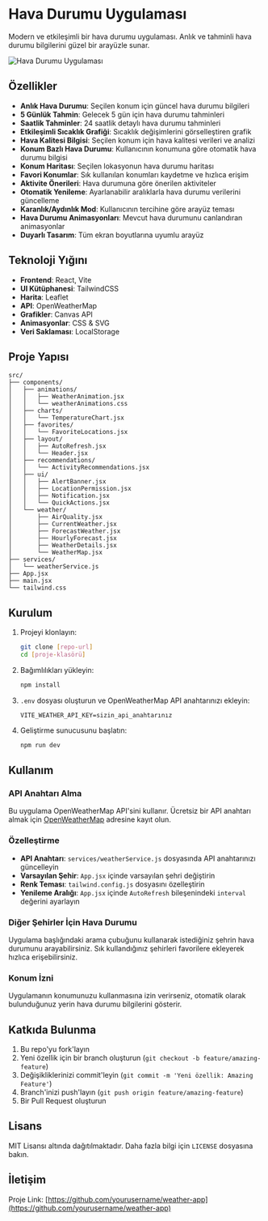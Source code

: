 # Hava Durumu Uygulaması

Modern ve etkileşimli bir hava durumu uygulaması. Anlık ve tahminli hava durumu bilgilerini güzel bir arayüzle sunar.

![Hava Durumu Uygulaması](https://via.placeholder.com/800x400?text=Hava+Durumu+Uygulamas%C4%B1)

## Özellikler

- **Anlık Hava Durumu**: Seçilen konum için güncel hava durumu bilgileri
- **5 Günlük Tahmin**: Gelecek 5 gün için hava durumu tahminleri
- **Saatlik Tahminler**: 24 saatlik detaylı hava durumu tahminleri
- **Etkileşimli Sıcaklık Grafiği**: Sıcaklık değişimlerini görselleştiren grafik
- **Hava Kalitesi Bilgisi**: Seçilen konum için hava kalitesi verileri ve analizi
- **Konum Bazlı Hava Durumu**: Kullanıcının konumuna göre otomatik hava durumu bilgisi
- **Konum Haritası**: Seçilen lokasyonun hava durumu haritası
- **Favori Konumlar**: Sık kullanılan konumları kaydetme ve hızlıca erişim
- **Aktivite Önerileri**: Hava durumuna göre önerilen aktiviteler
- **Otomatik Yenileme**: Ayarlanabilir aralıklarla hava durumu verilerini güncelleme
- **Karanlık/Aydınlık Mod**: Kullanıcının tercihine göre arayüz teması
- **Hava Durumu Animasyonları**: Mevcut hava durumunu canlandıran animasyonlar
- **Duyarlı Tasarım**: Tüm ekran boyutlarına uyumlu arayüz

## Teknoloji Yığını

- **Frontend**: React, Vite
- **UI Kütüphanesi**: TailwindCSS
- **Harita**: Leaflet
- **API**: OpenWeatherMap
- **Grafikler**: Canvas API
- **Animasyonlar**: CSS & SVG
- **Veri Saklaması**: LocalStorage

## Proje Yapısı

```
src/
├── components/
│   ├── animations/
│   │   ├── WeatherAnimation.jsx
│   │   └── weatherAnimations.css
│   ├── charts/
│   │   └── TemperatureChart.jsx
│   ├── favorites/
│   │   └── FavoriteLocations.jsx
│   ├── layout/
│   │   ├── AutoRefresh.jsx
│   │   └── Header.jsx
│   ├── recommendations/
│   │   └── ActivityRecommendations.jsx
│   ├── ui/
│   │   ├── AlertBanner.jsx
│   │   ├── LocationPermission.jsx
│   │   ├── Notification.jsx
│   │   └── QuickActions.jsx
│   └── weather/
│       ├── AirQuality.jsx
│       ├── CurrentWeather.jsx
│       ├── ForecastWeather.jsx
│       ├── HourlyForecast.jsx
│       ├── WeatherDetails.jsx
│       └── WeatherMap.jsx
├── services/
│   └── weatherService.js
├── App.jsx
├── main.jsx
└── tailwind.css
```

## Kurulum

1. Projeyi klonlayın:

   ```bash
   git clone [repo-url]
   cd [proje-klasörü]
   ```

2. Bağımlılıkları yükleyin:

   ```bash
   npm install
   ```

3. `.env` dosyası oluşturun ve OpenWeatherMap API anahtarınızı ekleyin:

   ```
   VITE_WEATHER_API_KEY=sizin_api_anahtarınız
   ```

4. Geliştirme sunucusunu başlatın:
   ```bash
   npm run dev
   ```

## Kullanım

### API Anahtarı Alma

Bu uygulama OpenWeatherMap API'sini kullanır. Ücretsiz bir API anahtarı almak için [OpenWeatherMap](https://openweathermap.org/api) adresine kayıt olun.

### Özelleştirme

- **API Anahtarı**: `services/weatherService.js` dosyasında API anahtarınızı güncelleyin
- **Varsayılan Şehir**: `App.jsx` içinde varsayılan şehri değiştirin
- **Renk Teması**: `tailwind.config.js` dosyasını özelleştirin
- **Yenileme Aralığı**: `App.jsx` içinde `AutoRefresh` bileşenindeki `interval` değerini ayarlayın

### Diğer Şehirler İçin Hava Durumu

Uygulama başlığındaki arama çubuğunu kullanarak istediğiniz şehrin hava durumunu arayabilirsiniz. Sık kullandığınız şehirleri favorilere ekleyerek hızlıca erişebilirsiniz.

### Konum İzni

Uygulamanın konumunuzu kullanmasına izin verirseniz, otomatik olarak bulunduğunuz yerin hava durumu bilgilerini gösterir.

## Katkıda Bulunma

1. Bu repo'yu fork'layın
2. Yeni özellik için bir branch oluşturun (`git checkout -b feature/amazing-feature`)
3. Değişikliklerinizi commit'leyin (`git commit -m 'Yeni özellik: Amazing Feature'`)
4. Branch'inizi push'layın (`git push origin feature/amazing-feature`)
5. Bir Pull Request oluşturun

## Lisans

MIT Lisansı altında dağıtılmaktadır. Daha fazla bilgi için `LICENSE` dosyasına bakın.

## İletişim

Proje Link: [https://github.com/yourusername/weather-app](https://github.com/yourusername/weather-app)
